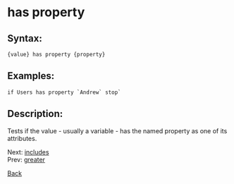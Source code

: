 # has property

## Syntax:
`{value} has property {property}`

## Examples:
``if Users has property `Andrew` stop` ``

## Description:
Tests if the value - usually a variable - has the named property as one of its attributes.

Next: [includes](includes.md)  
Prev: [greater](greater.md)

[Back](../../README.md)
